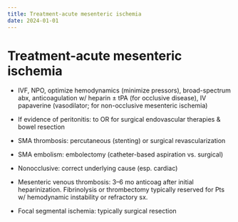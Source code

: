 ```yaml
---
title: Treatment-acute mesenteric ischemia
date: 2024-01-01
---
```

# Treatment-acute mesenteric ischemia

* IVF, NPO, optimize hemodynamics (minimize pressors), broad-spectrum abx, anticoagulation w/ heparin ± tPA (for occlusive disease), IV papaverine (vasodilator; for non-occlusive mesenteric ischemia)

* If evidence of peritonitis: to OR for surgical endovascular therapies & bowel resection

* SMA thrombosis: percutaneous (stenting) or surgical revascularization

* SMA embolism: embolectomy (catheter-based aspiration vs. surgical)

* Nonocclusive: correct underlying cause (esp. cardiac)

* Mesenteric venous thrombosis: 3–6 mo anticoag after initial heparinization. Fibrinolysis or thrombectomy typically reserved for Pts w/ hemodynamic instability or refractory sx.

* Focal segmental ischemia: typically surgical resection
